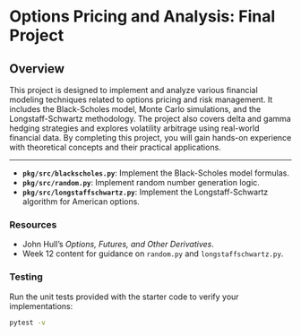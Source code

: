 # Options Pricing and Analysis: Final Project

## Overview

This project is designed to implement and analyze various financial modeling techniques related to options pricing and risk management. It includes the Black-Scholes model, Monte Carlo simulations, and the Longstaff-Schwartz methodology. The project also covers delta and gamma hedging strategies and explores volatility arbitrage using real-world financial data. By completing this project, you will gain hands-on experience with theoretical concepts and their practical applications.

---

- **`pkg/src/blackscholes.py`**: Implement the Black-Scholes model formulas.
- **`pkg/src/random.py`**: Implement random number generation logic.
- **`pkg/src/longstaffschwartz.py`**: Implement the Longstaff-Schwartz algorithm for American options.

### Resources

- John Hull’s *Options, Futures, and Other Derivatives*.
- Week 12 content for guidance on `random.py` and `longstaffschwartz.py`.

### Testing

Run the unit tests provided with the starter code to verify your implementations:
```bash
pytest -v
